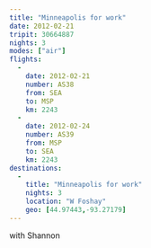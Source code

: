 ```yaml
---
title: "Minneapolis for work"
date: 2012-02-21
tripit: 30664887
nights: 3
modes: ["air"]
flights:
  -
    date: 2012-02-21
    number: AS38
    from: SEA
    to: MSP
    km: 2243
  -
    date: 2012-02-24
    number: AS39
    from: MSP
    to: SEA
    km: 2243
destinations:
  -
    title: "Minneapolis for work"
    nights: 3
    location: "W Foshay"
    geo: [44.97443,-93.27179]
---
```


with Shannon
